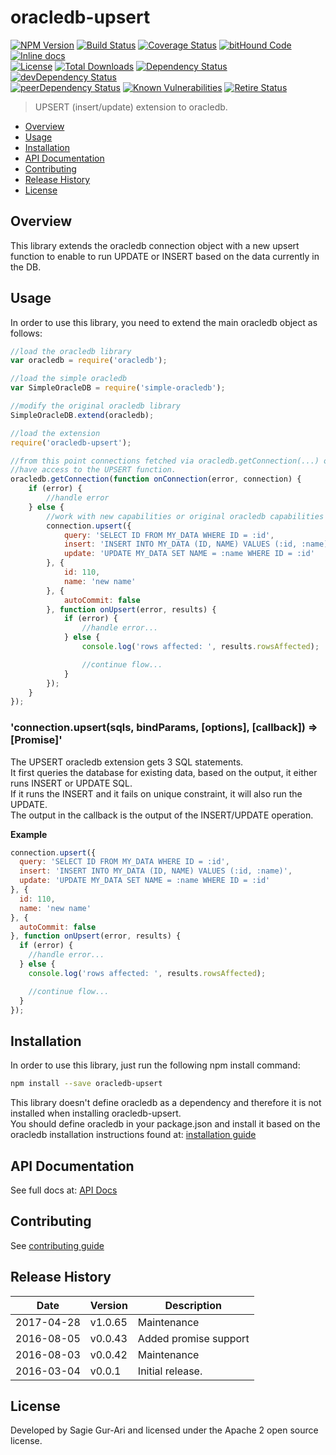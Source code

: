 # oracledb-upsert

[![NPM Version](http://img.shields.io/npm/v/oracledb-upsert.svg?style=flat)](https://www.npmjs.org/package/oracledb-upsert) [![Build Status](https://travis-ci.org/sagiegurari/oracledb-upsert.svg)](http://travis-ci.org/sagiegurari/oracledb-upsert) [![Coverage Status](https://coveralls.io/repos/sagiegurari/oracledb-upsert/badge.svg)](https://coveralls.io/r/sagiegurari/oracledb-upsert) [![bitHound Code](https://www.bithound.io/github/sagiegurari/oracledb-upsert/badges/code.svg)](https://www.bithound.io/github/sagiegurari/oracledb-upsert) [![Inline docs](http://inch-ci.org/github/sagiegurari/oracledb-upsert.svg?branch=master)](http://inch-ci.org/github/sagiegurari/oracledb-upsert)<br>
[![License](https://img.shields.io/npm/l/oracledb-upsert.svg?style=flat)](https://github.com/sagiegurari/oracledb-upsert/blob/master/LICENSE) [![Total Downloads](https://img.shields.io/npm/dt/oracledb-upsert.svg?style=flat)](https://www.npmjs.org/package/oracledb-upsert) [![Dependency Status](https://david-dm.org/sagiegurari/oracledb-upsert.svg)](https://david-dm.org/sagiegurari/oracledb-upsert) [![devDependency Status](https://david-dm.org/sagiegurari/oracledb-upsert/dev-status.svg)](https://david-dm.org/sagiegurari/oracledb-upsert?type=dev)<br>
[![peerDependency Status](https://david-dm.org/sagiegurari/oracledb-upsert/peer-status.svg)](https://david-dm.org/sagiegurari/oracledb-upsert?type=peer) [![Known Vulnerabilities](https://snyk.io/test/github/sagiegurari/oracledb-upsert/badge.svg)](https://snyk.io/test/github/sagiegurari/oracledb-upsert) [![Retire Status](http://retire.insecurity.today/api/image?uri=https://raw.githubusercontent.com/sagiegurari/oracledb-upsert/master/package.json)](http://retire.insecurity.today/api/image?uri=https://raw.githubusercontent.com/sagiegurari/oracledb-upsert/master/package.json)

> UPSERT (insert/update) extension to oracledb.

* [Overview](#overview)
* [Usage](#usage)
* [Installation](#installation)
* [API Documentation](docs/api.md)
* [Contributing](.github/CONTRIBUTING.md)
* [Release History](#history)
* [License](#license)

<a name="overview"></a>
## Overview
This library extends the oracledb connection object with a new upsert function to enable to run UPDATE or INSERT based on the
data currently in the DB.

<a name="usage"></a>
## Usage
In order to use this library, you need to extend the main oracledb object as follows:

```js
//load the oracledb library
var oracledb = require('oracledb');

//load the simple oracledb
var SimpleOracleDB = require('simple-oracledb');

//modify the original oracledb library
SimpleOracleDB.extend(oracledb);

//load the extension
require('oracledb-upsert');

//from this point connections fetched via oracledb.getConnection(...) or pool.getConnection(...)
//have access to the UPSERT function.
oracledb.getConnection(function onConnection(error, connection) {
    if (error) {
        //handle error
    } else {
        //work with new capabilities or original oracledb capabilities
        connection.upsert({
            query: 'SELECT ID FROM MY_DATA WHERE ID = :id',
            insert: 'INSERT INTO MY_DATA (ID, NAME) VALUES (:id, :name)',
            update: 'UPDATE MY_DATA SET NAME = :name WHERE ID = :id'
        }, {
            id: 110,
            name: 'new name'
        }, {
            autoCommit: false
        }, function onUpsert(error, results) {
            if (error) {
                //handle error...
            } else {
                console.log('rows affected: ', results.rowsAffected);

                //continue flow...
            }
        });
    }
});
```

<a name="connection-upsert"></a>
<!-- markdownlint-disable MD009 MD031 MD036 -->
### 'connection.upsert(sqls, bindParams, [options], [callback]) ⇒ [Promise]'
The UPSERT oracledb extension gets 3 SQL statements.<br>
It first queries the database for existing data, based on the output, it either runs INSERT or UPDATE SQL.<br>
If it runs the INSERT and it fails on unique constraint, it will also run the UPDATE.<br>
The output in the callback is the output of the INSERT/UPDATE operation.

**Example**  
```js
connection.upsert({
  query: 'SELECT ID FROM MY_DATA WHERE ID = :id',
  insert: 'INSERT INTO MY_DATA (ID, NAME) VALUES (:id, :name)',
  update: 'UPDATE MY_DATA SET NAME = :name WHERE ID = :id'
}, {
  id: 110,
  name: 'new name'
}, {
  autoCommit: false
}, function onUpsert(error, results) {
  if (error) {
    //handle error...
  } else {
    console.log('rows affected: ', results.rowsAffected);

    //continue flow...
  }
});
```
<!-- markdownlint-enable MD009 MD031 MD036 -->

<a name="installation"></a>
## Installation
In order to use this library, just run the following npm install command:

```sh
npm install --save oracledb-upsert
```

This library doesn't define oracledb as a dependency and therefore it is not installed when installing oracledb-upsert.<br>
You should define oracledb in your package.json and install it based on the oracledb installation instructions found at: [installation guide](https://github.com/oracle/node-oracledb/blob/master/INSTALL.md)

## API Documentation
See full docs at: [API Docs](docs/api.md)

## Contributing
See [contributing guide](.github/CONTRIBUTING.md)

<a name="history"></a>
## Release History

| Date        | Version | Description |
| ----------- | ------- | ----------- |
| 2017-04-28  | v1.0.65 | Maintenance |
| 2016-08-05  | v0.0.43 | Added promise support |
| 2016-08-03  | v0.0.42 | Maintenance |
| 2016-03-04  | v0.0.1  | Initial release. |

<a name="license"></a>
## License
Developed by Sagie Gur-Ari and licensed under the Apache 2 open source license.
